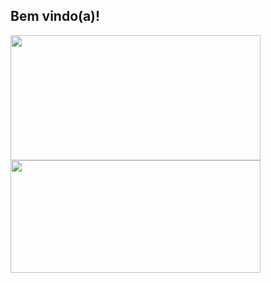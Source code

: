 ## Bem vindo(a)!

<div>
  <a href="https://github.com/everson-s">
   <img height="200vh" width="400em" src="https://github-readme-stats.vercel.app/api?username=everson-s&show_icons=true&theme=dark&incluse_all_comits=true&count_private=true"/>
   <img height="180em" width="400em"src="https://github-readme-stats.vercel.app/api/top-langs/?username=everson-s&layout=compact&theme=dark"/>
</div>

